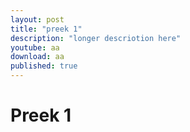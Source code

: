 ```yaml
---
layout: post
title: "preek 1"
description: "longer descriotion here" 
youtube: aa
download: aa
published: true
---
```

# Preek 1

